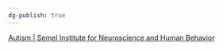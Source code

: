 ```yaml
---
dg-publish: true
---
```


[Autism | Semel Institute for Neuroscience and Human Behavior](https://www.semel.ucla.edu/autism)